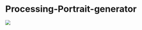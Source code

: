 # Processing-Portrait-generator

![](https://github.com/filete/Processing-Portrait-generator/blob/main/Generative_portraits.gif)
